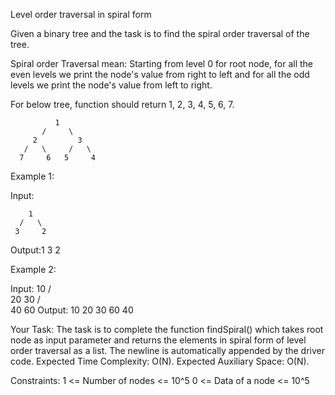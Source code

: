 Level order traversal in spiral form

Given a binary tree and the task is to find the spiral order traversal of the tree.

Spiral order Traversal mean: Starting from level 0 for root node,
for all the even levels we print the node's value from right to left
and for all the odd levels we print the node's value from left to right.

For below tree, function should return 1, 2, 3, 4, 5, 6, 7.

```
          1
       /     \
     2         3
   /   \     /   \
  7     6   5     4
```

Example 1:

Input:

```
    1
  /   \
 3     2
```

Output:1 3 2

Example 2:

Input:
10
/ \
 20 30
/ \
 40 60
Output: 10 20 30 60 40

Your Task:
The task is to complete the function findSpiral() which takes root node as input parameter and returns the elements in spiral form of level order traversal as a list. The newline is automatically appended by the driver code.
Expected Time Complexity: O(N).
Expected Auxiliary Space: O(N).

Constraints:
1 <= Number of nodes <= 10^5
0 <= Data of a node <= 10^5
